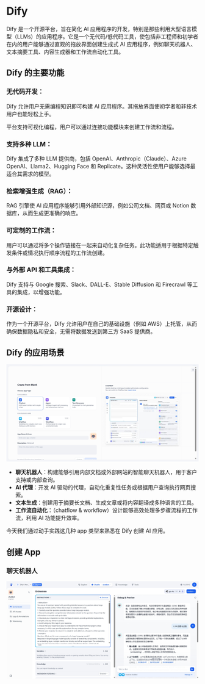 # Dify

Dify 是一个开源平台，旨在简化 AI 应用程序的开发，特别是那些利用大型语言模型（LLMs）的应用程序。它是一个无代码/低代码工具，使包括非工程师和初学者在内的用户能够通过直观的拖放界面创建生成式 AI 应用程序，例如聊天机器人、文本摘要工具、内容生成器和工作流自动化工具。

## Dify 的主要功能

### 无代码开发：

Dify 允许用户无需编程知识即可构建 AI 应用程序。其拖放界面使初学者和非技术用户也能轻松上手。

平台支持可视化编程，用户可以通过连接功能模块来创建工作流和流程。

### 支持多种 LLM：

Dify 集成了多种 LLM 提供商，包括 OpenAI、Anthropic（Claude）、Azure OpenAI、Llama2、Hugging Face 和 Replicate。这种灵活性使用户能够选择最适合其需求的模型。

### 检索增强生成（RAG）：

RAG 引擎使 AI 应用程序能够引用外部知识源，例如公司文档、网页或 Notion 数据库，从而生成更准确的响应。

### 可定制的工作流：

用户可以通过将多个操作链接在一起来自动化复杂任务。此功能适用于根据特定触发条件或情况执行顺序流程的工作流创建。

### 与外部 API 和工具集成：

Dify 支持与 Google 搜索、Slack、DALL-E、Stable Diffusion 和 Firecrawl 等工具的集成，以增强功能。

### 开源设计：

作为一个开源平台，Dify 允许用户在自己的基础设施（例如 AWS）上托管，从而确保数据隐私和安全，无需将数据发送到第三方 SaaS 提供商。

## Dify 的应用场景

![dify_app.png](dify_app.png 'dify_app.png')

- **聊天机器人**：构建能够引用内部文档或外部网站的智能聊天机器人，用于客户支持或内部查询。
- **AI 代理**：开发 AI 驱动的代理，自动化重复性任务或根据用户查询执行网页搜索。
- **文本生成**：创建用于摘要长文档、生成文章或将内容翻译成多种语言的工具。
- **工作流自动化**：（chatflow & workflow）设计能够高效处理多步骤流程的工作流，利用 AI 功能提升效率。


今天我们通过动手实践这几种 app 类型来熟悉在 Dify 创建 AI 应用。


## 创建 App

### 聊天机器人

![chat_llm.png](chat_llm.png 'chat_llm.png')